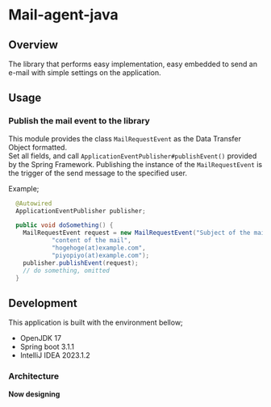 # Mail-agent-java
## Overview
The library that performs easy implementation, easy embedded to send an e-mail with simple settings on the application.  

## Usage
### Publish the mail event to the library
This module provides the class `MailRequestEvent` as the Data Transfer Object formatted.  
Set all fields, and call `ApplicationEventPublisher#publishEvent()` provided by the Spring Framework.
Publishing the instance of the `MailRequestEvent` is the trigger of the send message to the specified user.  

Example;
```java
  @Autowired
  ApplicationEventPublisher publisher;

  public void doSomething() {
    MailRequestEvent request = new MailRequestEvent("Subject of the mail",
            "content of the mail",
            "hogehoge(at)example.com",
            "piyopiyo(at)example.com");
    publisher.publishEvent(request);
    // do something, omitted
  }
```

## Development
This application is built with the environment bellow;

- OpenJDK 17
- Spring boot 3.1.1
- IntelliJ IDEA 2023.1.2

### Architecture
**Now designing**
